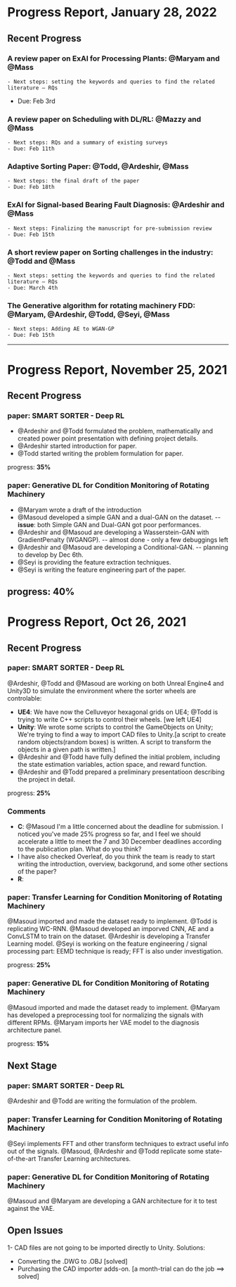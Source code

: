 # Progress Report, January 28, 2022
## Recent Progress
### A review paper on ExAI for Processing Plants: @Maryam and @Mass
	- Next steps: setting the keywords and queries to find the related literature – RQs
  - Due: Feb 3rd

### A review paper on Scheduling with DL/RL: @Mazzy and @Mass
	- Next steps: RQs and a summary of existing surveys
	- Due: Feb 11th

### Adaptive Sorting Paper: @Todd, @Ardeshir, @Mass
	- Next steps: the final draft of the paper
	- Due: Feb 18th

### ExAI for Signal-based Bearing Fault Diagnosis: @Ardeshir and @Mass
	- Next steps: Finalizing the manuscript for pre-submission review
	- Due: Feb 15th

### A short review paper on Sorting challenges in the industry: @Todd and @Mass
	- Next steps: setting the keywords and queries to find the related literature – RQs
	- Due: March 4th

### The Generative algorithm for rotating machinery FDD: @Maryam, @Ardeshir, @Todd, @Seyi, @Mass
	- Next steps: Adding AE to WGAN-GP 
	- Due: Feb 15th

--------------------------------------------------------
# Progress Report, November 25, 2021
## Recent Progress
### paper: SMART SORTER - Deep RL
- @Ardeshir and @Todd formulated the problem, mathematically and created power point presentation with defining project details.
- @Ardeshir started introduction for paper.
- @Todd started writing the problem formulation for paper.

progress: **35%**

### paper: Generative DL for Condition Monitoring of Rotating Machinery
- @Maryam wrote a draft of the introduction
- @Masoud developed a simple GAN and a dual-GAN on the dataset. -- **issue**: both Simple GAN and Dual-GAN got poor performances.
- @Ardeshir and @Masoud are developing a Wasserstein-GAN with GradientPenalty (WGANGP). -- almost done - only a few debuggings left
- @Ardeshir and @Masoud are developing a Conditional-GAN. -- planning to develop by Dec 6th.
- @Seyi is providing the feature extraction techniques.
- @Seyi is writing the feature engineering part of the paper.

progress: **40%**
------------------------------------------------------
# Progress Report, Oct 26, 2021
## Recent Progress
### paper: SMART SORTER - Deep RL
@Ardeshir, @Todd and @Masoud are working on both Unreal Engine4 and Unity3D to simulate the environment where the sorter wheels are controlable:
- **UE4**: We have now the Celluveyor hexagonal grids on UE4; @Todd is trying to write C++ scripts to control their wheels. [we left UE4]
- **Unity**: We wrote some scripts to control the GameObjects on Unity; We're trying to find a way to import CAD files to Unity.[a script to create random objects(random boxes) is written. A script to transform the objects in a given path is written.]
- @Ardeshir and @Todd have fully defined the initial problem, including the state estimation variables, action space, and reward function.
- @Ardeshir and @Todd prepared a preliminary presentatioon describing the project in detail.

progress: **25%**

### Comments
- **C**: @Masoud I'm a little concerned about the deadline for submission. I noticed you've made 25% progress so far, and I feel we should accelerate a little to meet the 7 and 30 December deadlines according to the publication plan. What do you think?
- I have also checked Overleaf, do you think the team is ready to start writing the introduction, overview, backgorund, and some other sections of the paper?
- **R**:

### paper: Transfer Learning for Condition Monitoring of Rotating Machinery
@Masoud imported and made the dataset ready to implement. 
@Todd is replicating WC-RNN.
@Masoud developed an imporved CNN, AE and a ConvLSTM to train on the dataset.
@Ardeshir is developing a Transfer Learning model.
@Seyi is working on the feature engineering / signal processing part: EEMD technique is ready; FFT is also under investigation.

progress: **25%**

### paper: Generative DL for Condition Monitoring of Rotating Machinery
@Masoud imported and made the dataset ready to implement.
@Maryam has developed a preprocessing tool for normalizing the signals with different RPMs.
@Maryam imports her VAE model to the diagnosis architecture panel.

progress: **15%**

## Next Stage
### paper: SMART SORTER - Deep RL
@Ardeshir and @Todd are writing the formulation of the problem.

### paper: Transfer Learning for Condition Monitoring of Rotating Machinery
@Seyi implements FFT and other transform techniques to extract useful info out of the signals.
@Masoud, @Ardeshir and @Todd replicate some state-of-the-art Transfer Learning architectures.

### paper: Generative DL for Condition Monitoring of Rotating Machinery
@Masoud and @Maryam are developing a GAN architecture for it to test against the VAE.

## Open Issues
1- CAD files are not going to be imported directly to Unity. Solutions:
- Converting the .DWG to .OBJ [solved]
- Purchasing the CAD importer adds-on. [a month-trial can do the job ==> solved]


